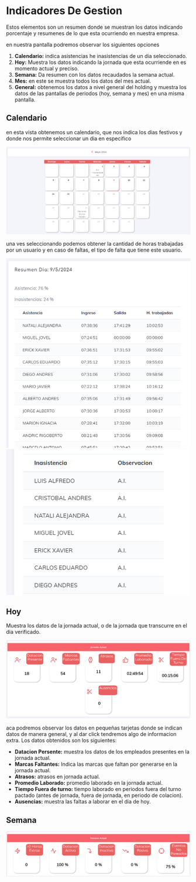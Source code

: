 # Indicadores De Gestion

Estos elementos son un resumen donde se muestran los datos indicando porcentaje y resumenes de lo que esta ocurriendo en nuestra empresa.

en nuestra pantalla podremos observar los siguientes opciones

1. <b>Calendario:</b> indica asistencias he inasistencias de un dia seleccionado.
2. <b>Hoy:</b> Muestra los datos indicando la jornada que esta ocurriende en es momento actual y preciso.
3. <b>Semana:</b> Da resumen con los datos recaudados la semana actual.
4. <b>Mes:</b> en este se muestra todos los datos del mes actual.
5. <b>General:</b> obtenemos los datos a nivel general del holding y muestra los datos de las pantallas de periodos (hoy, semana y mes) en una misma pantalla.


## Calendario

en esta vista obtenemos un calendario, que nos indica los dias festivos y donde nos permite seleccionar un dia en especifico

![c1](./img/c01.png)

una ves seleccionando podemos obtener la cantidad de horas trabajadas por un usuario y en caso de faltas, el tipo de falta que tiene este usuario.

![c2](./img/c02.png)
![c3](./img/c03.png)


## Hoy

Muestra los datos de la jornada actual, o de la jornada que transcurre en el dia verificado.

![hoy1](./img/01Hoy.png)

aca podremos observar los datos en pequeñas tarjetas donde se indican datos de manera general, y al dar click tendremos algo de informacion extra. Los datos obtenidos son los siguientes:

* __Datacion Persente:__ muestra los datos de los empleados presentes en la jornada actual.
* __Marcas Faltantes:__ Indica las marcas que faltan por generarse en la jornada actual.
* __Atrasos:__ atrasos en jornada actual.
* __Promedio Laborado:__ promedio laborado en la jornada actual.
* __Tiempo Fuera de turno:__ tiempo laborado en periodos fuera del turno pactado (antes de jornada, fuera de jornada, en periodo de colacion).
* __Ausencias:__ muestra las faltas a laborar en el dia de hoy.


## Semana

![semana](./img/02Semana.png)
